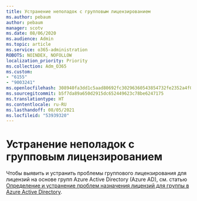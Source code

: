 ```yaml
---
title: Устранение неполадок с групповым лицензированием
ms.author: pebaum
author: pebaum
manager: scotv
ms.date: 08/06/2020
ms.audience: Admin
ms.topic: article
ms.service: o365-administration
ROBOTS: NOINDEX, NOFOLLOW
localization_priority: Priority
ms.collection: Adm_O365
ms.custom:
- "6155"
- "9003241"
ms.openlocfilehash: 308940fa3dd1c5aad80692fc30296360543854732fe2352a4f0645e6df475d99
ms.sourcegitcommit: b5f7da89a650d2915dc652449623c78be6247175
ms.translationtype: HT
ms.contentlocale: ru-RU
ms.lasthandoff: 08/05/2021
ms.locfileid: "53939320"
---
```

# <a name="troubleshoot-group-licensing"></a>Устранение неполадок с групповым лицензированием

Чтобы выявить и устранить проблемы группового лицензирования для лицензий на основе групп Azure Active Directory (Azure AD), см. статью [Определение и устранение проблем назначения лицензий для группы в Azure Active Directory](https://docs.microsoft.com/azure/active-directory/users-groups-roles/licensing-groups-resolve-problems).